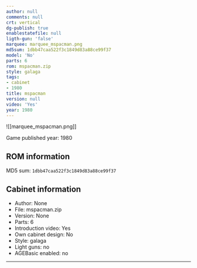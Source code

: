 ```yaml
---
author: null
comments: null
crt: vertical
dg-publish: true
enablestatefile: null
ligth-gun: 'false'
marquee: marquee_mspacman.png
md5sum: 1dbb47caa522f3c1849d83a88ce99f37
model: 'No'
parts: 6
rom: mspacman.zip
style: galaga
tags:
- cabinet
- 1980
title: mspacman
version: null
video: 'Yes'
year: 1980
---
```


![[marquee_mspacman.png]]

Game published year: 1980

## ROM information

MD5 sum: `1dbb47caa522f3c1849d83a88ce99f37` 

## Cabinet information

- Author: None
- File: mspacman.zip
- Version: None
- Parts: 6
- Introduction video: Yes
- Own cabinet design: No
- Style: galaga
- Light guns: no
- AGEBasic enabled: no

---
